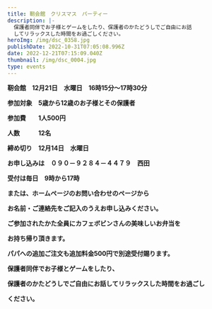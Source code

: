 ```yaml
---
title: 靭会館　クリスマス　パーティー
description: |-
  保護者同伴でお子様とゲームをしたり、保護者のかたどうしでご自由にお話
  してリラックスした時間をお過ごしください。
heroImg: /img/dsc_0358.jpg
publishDate: 2022-10-31T07:05:08.996Z
date: 2022-12-21T07:15:09.040Z
thumbnail: /img/dsc_0004.jpg
type: events
---
```

**靭会館　12月21日　水曜日　16時15分～17時30分**

**参加対象　5歳から12歳のお子様とその保護者**

**参加費　　1人500円**

**人数　　　12名**

**締め切り　12月14日　水曜日**

**お申し込みは　０９０－９２８４－４４７９　西田**

**受付は毎日　9時から17時**

**または、ホームページのお問い合わせのページから**

**お名前・ご連絡先をご記入のうえお申し込みください。**

**ご参加されたかた全員にカフェボビンさんの美味しいお弁当を**

**お持ち帰り頂きます。**

**パパへの追加ご注文も追加料金500円で別途受付賜ります。**

**保護者同伴でお子様とゲームをしたり、**

**保護者のかたどうしでご自由にお話してリラックスした時間をお過ごし**

**ください。**
